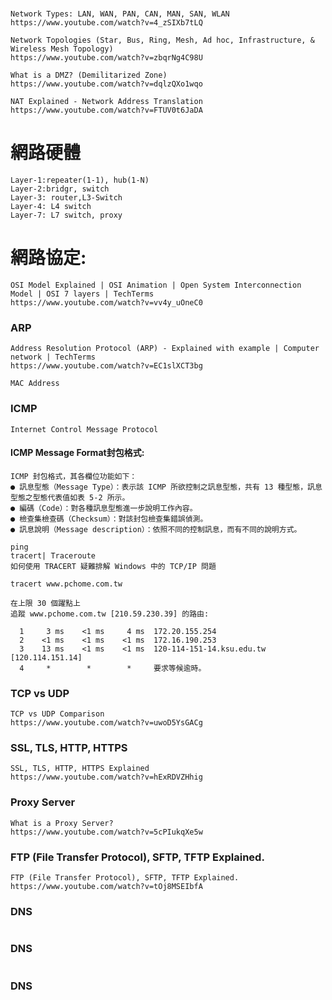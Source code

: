 #
```
Network Types: LAN, WAN, PAN, CAN, MAN, SAN, WLAN
https://www.youtube.com/watch?v=4_zSIXb7tLQ
```
```
Network Topologies (Star, Bus, Ring, Mesh, Ad hoc, Infrastructure, & Wireless Mesh Topology)
https://www.youtube.com/watch?v=zbqrNg4C98U
```

```
What is a DMZ? (Demilitarized Zone)
https://www.youtube.com/watch?v=dqlzQXo1wqo
```
```
NAT Explained - Network Address Translation
https://www.youtube.com/watch?v=FTUV0t6JaDA
```
# 網路硬體
```
Layer-1:repeater(1-1), hub(1-N)
Layer-2:bridgr, switch
Layer-3: router,L3-Switch
Layer-4: L4 switch
Layer-7: L7 switch, proxy
```
# 網路協定:
```
OSI Model Explained | OSI Animation | Open System Interconnection Model | OSI 7 layers | TechTerms
https://www.youtube.com/watch?v=vv4y_uOneC0
```
### ARP
```
Address Resolution Protocol (ARP) - Explained with example | Computer network | TechTerms
https://www.youtube.com/watch?v=EC1slXCT3bg

MAC Address
```
### ICMP
```
Internet Control Message Protocol
```
#### ICMP Message Format封包格式:


```
ICMP 封包格式，其各欄位功能如下：
● 訊息型態（Message Type）：表示該 ICMP 所欲控制之訊息型態，共有 13 種型態，訊息型態之型態代表值如表 5-2 所示。
● 編碼（Code）：對各種訊息型態進一步說明工作內容。
● 檢查集檢查碼（Checksum）：對該封包檢查集錯誤偵測。
● 訊息說明（Message description）：依照不同的控制訊息，而有不同的說明方式。
```


```
ping 
tracert| Traceroute
如何使用 TRACERT 疑難排解 Windows 中的 TCP/IP 問題
```
```
tracert www.pchome.com.tw

在上限 30 個躍點上
追蹤 www.pchome.com.tw [210.59.230.39] 的路由:

  1     3 ms    <1 ms     4 ms  172.20.155.254
  2    <1 ms    <1 ms    <1 ms  172.16.190.253
  3    13 ms    <1 ms    <1 ms  120-114-151-14.ksu.edu.tw [120.114.151.14]
  4     *        *        *     要求等候逾時。
```
### TCP vs UDP 
```
TCP vs UDP Comparison
https://www.youtube.com/watch?v=uwoD5YsGACg
```


### SSL, TLS, HTTP, HTTPS 
```
SSL, TLS, HTTP, HTTPS Explained
https://www.youtube.com/watch?v=hExRDVZHhig
```

###  Proxy Server
```
What is a Proxy Server?
https://www.youtube.com/watch?v=5cPIukqXe5w
```

### FTP (File Transfer Protocol), SFTP, TFTP Explained.
```
FTP (File Transfer Protocol), SFTP, TFTP Explained.
https://www.youtube.com/watch?v=tOj8MSEIbfA
```

### DNS
```

```

### DNS
```

```

### DNS
```

```

